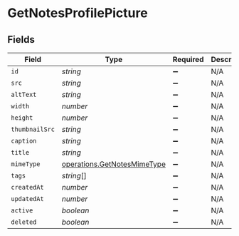 # GetNotesProfilePicture


## Fields

| Field                                                                      | Type                                                                       | Required                                                                   | Description                                                                |
| -------------------------------------------------------------------------- | -------------------------------------------------------------------------- | -------------------------------------------------------------------------- | -------------------------------------------------------------------------- |
| `id`                                                                       | *string*                                                                   | :heavy_minus_sign:                                                         | N/A                                                                        |
| `src`                                                                      | *string*                                                                   | :heavy_minus_sign:                                                         | N/A                                                                        |
| `altText`                                                                  | *string*                                                                   | :heavy_minus_sign:                                                         | N/A                                                                        |
| `width`                                                                    | *number*                                                                   | :heavy_minus_sign:                                                         | N/A                                                                        |
| `height`                                                                   | *number*                                                                   | :heavy_minus_sign:                                                         | N/A                                                                        |
| `thumbnailSrc`                                                             | *string*                                                                   | :heavy_minus_sign:                                                         | N/A                                                                        |
| `caption`                                                                  | *string*                                                                   | :heavy_minus_sign:                                                         | N/A                                                                        |
| `title`                                                                    | *string*                                                                   | :heavy_minus_sign:                                                         | N/A                                                                        |
| `mimeType`                                                                 | [operations.GetNotesMimeType](../../models/operations/getnotesmimetype.md) | :heavy_minus_sign:                                                         | N/A                                                                        |
| `tags`                                                                     | *string*[]                                                                 | :heavy_minus_sign:                                                         | N/A                                                                        |
| `createdAt`                                                                | *number*                                                                   | :heavy_minus_sign:                                                         | N/A                                                                        |
| `updatedAt`                                                                | *number*                                                                   | :heavy_minus_sign:                                                         | N/A                                                                        |
| `active`                                                                   | *boolean*                                                                  | :heavy_minus_sign:                                                         | N/A                                                                        |
| `deleted`                                                                  | *boolean*                                                                  | :heavy_minus_sign:                                                         | N/A                                                                        |